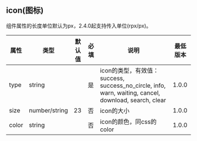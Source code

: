 ## icon(图标)
组件属性的长度单位默认为px，2.4.0起支持传入单位(rpx/px)。

| 属性 | 类型 | 默认值 | 必填 | 说明 | 最低版本
|--|--|--|--|--|--|
| type | string |  | 是 | icon的类型，有效值：success, success_no_circle, info, warn, waiting, cancel, download, search, clear | 1.0.0
| size | number/string | 23 | 否 | icon的大小 | 1.0.0
| color | string |  | 否 | icon的颜色，同css的color | 1.0.0

